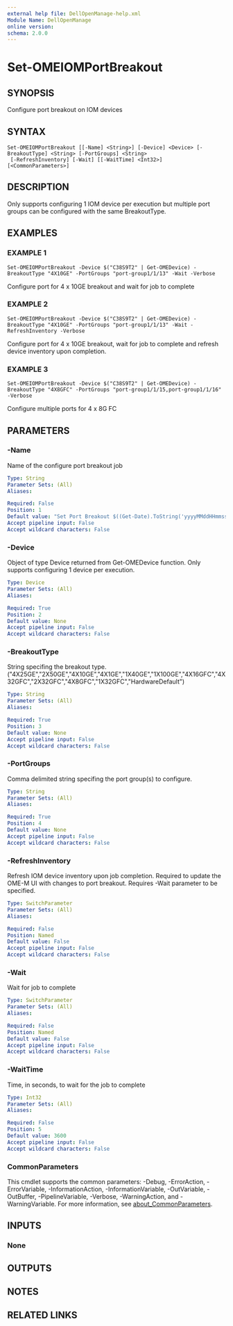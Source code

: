 ```yaml
---
external help file: DellOpenManage-help.xml
Module Name: DellOpenManage
online version:
schema: 2.0.0
---
```


# Set-OMEIOMPortBreakout

## SYNOPSIS
Configure port breakout on IOM devices

## SYNTAX

```
Set-OMEIOMPortBreakout [[-Name] <String>] [-Device] <Device> [-BreakoutType] <String> [-PortGroups] <String>
 [-RefreshInventory] [-Wait] [[-WaitTime] <Int32>] [<CommonParameters>]
```

## DESCRIPTION
Only supports configuring 1 IOM device per execution but multiple port groups can be configured with the same BreakoutType.

## EXAMPLES

### EXAMPLE 1
```
Set-OMEIOMPortBreakout -Device $("C38S9T2" | Get-OMEDevice) -BreakoutType "4X10GE" -PortGroups "port-group1/1/13" -Wait -Verbose
```

Configure port for 4 x 10GE breakout and wait for job to complete

### EXAMPLE 2
```
Set-OMEIOMPortBreakout -Device $("C38S9T2" | Get-OMEDevice) -BreakoutType "4X10GE" -PortGroups "port-group1/1/13" -Wait -RefreshInventory -Verbose
```

Configure port for 4 x 10GE breakout, wait for job to complete and refresh device inventory upon completion.

### EXAMPLE 3
```
Set-OMEIOMPortBreakout -Device $("C38S9T2" | Get-OMEDevice) -BreakoutType "4X8GFC" -PortGroups "port-group1/1/15,port-group1/1/16" -Verbose
```

Configure multiple ports for 4 x 8G FC

## PARAMETERS

### -Name
Name of the configure port breakout job

```yaml
Type: String
Parameter Sets: (All)
Aliases:

Required: False
Position: 1
Default value: "Set Port Breakout $((Get-Date).ToString('yyyyMMddHHmmss'))"
Accept pipeline input: False
Accept wildcard characters: False
```

### -Device
Object of type Device returned from Get-OMEDevice function.
Only supports configuring 1 device per execution.

```yaml
Type: Device
Parameter Sets: (All)
Aliases:

Required: True
Position: 2
Default value: None
Accept pipeline input: False
Accept wildcard characters: False
```

### -BreakoutType
String specifing the breakout type.
("4X25GE","2X50GE","4X10GE","4X1GE","1X40GE","1X100GE","4X16GFC","4X32GFC","2X32GFC","4X8GFC","1X32GFC","HardwareDefault")

```yaml
Type: String
Parameter Sets: (All)
Aliases:

Required: True
Position: 3
Default value: None
Accept pipeline input: False
Accept wildcard characters: False
```

### -PortGroups
Comma delimited string specifing the port group(s) to configure.

```yaml
Type: String
Parameter Sets: (All)
Aliases:

Required: True
Position: 4
Default value: None
Accept pipeline input: False
Accept wildcard characters: False
```

### -RefreshInventory
Refresh IOM device inventory upon job completion.
Required to update the OME-M UI with changes to port breakout.
Requires -Wait parameter to be specified.

```yaml
Type: SwitchParameter
Parameter Sets: (All)
Aliases:

Required: False
Position: Named
Default value: False
Accept pipeline input: False
Accept wildcard characters: False
```

### -Wait
Wait for job to complete

```yaml
Type: SwitchParameter
Parameter Sets: (All)
Aliases:

Required: False
Position: Named
Default value: False
Accept pipeline input: False
Accept wildcard characters: False
```

### -WaitTime
Time, in seconds, to wait for the job to complete

```yaml
Type: Int32
Parameter Sets: (All)
Aliases:

Required: False
Position: 5
Default value: 3600
Accept pipeline input: False
Accept wildcard characters: False
```

### CommonParameters
This cmdlet supports the common parameters: -Debug, -ErrorAction, -ErrorVariable, -InformationAction, -InformationVariable, -OutVariable, -OutBuffer, -PipelineVariable, -Verbose, -WarningAction, and -WarningVariable. For more information, see [about_CommonParameters](http://go.microsoft.com/fwlink/?LinkID=113216).

## INPUTS

### None
## OUTPUTS

## NOTES

## RELATED LINKS
